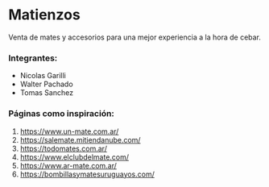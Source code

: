 # Matienzos

Venta de mates y accesorios para una mejor experiencia a la hora de cebar. 

### Integrantes: 
- Nicolas Garilli 
- Walter Pachado 
- Tomas Sanchez

### Páginas como inspiración: 
1. https://www.un-mate.com.ar/
2. https://salemate.mitiendanube.com/
3. https://todomates.com.ar/
4. https://www.elclubdelmate.com/
5. https://www.ar-mate.com.ar/
6. https://bombillasymatesuruguayos.com/